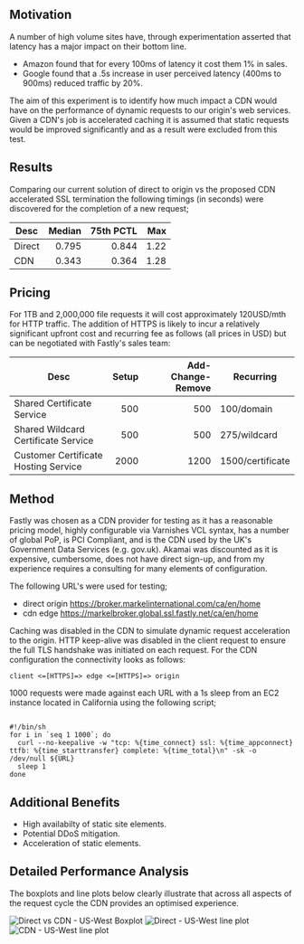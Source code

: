 ## Motivation

A number of high volume sites have, through experimentation asserted that latency has a major impact on their bottom line.

- Amazon found that for every 100ms of latency it cost them 1% in sales.
- Google found that a .5s increase in user perceived latency (400ms to 900ms) reduced traffic by 20%.

The aim of this experiment is to identify how much impact a CDN would have on the performance of dynamic requests to our origin's web services. Given a CDN's job is accelerated caching it is assumed that static requests would be improved significantly and as a result were excluded from this test.

## Results

Comparing our current solution of direct to origin vs the proposed CDN accelerated SSL termination the following timings (in seconds) were discovered for the completion of a new request;

| Desc   | Median | 75th PCTL | Max  |
| ------ | ------:| ---------:| ----:|
| Direct |  0.795 |     0.844 | 1.22 |
| CDN    |  0.343 |     0.364 | 1.28 |

## Pricing

For 1TB and 2,000,000 file requests it will cost approximately 120USD/mth for HTTP traffic. The addition of HTTPS is likely to incur a relatively significant upfront cost and recurring fee as follows (all prices in USD) but can be negotiated with Fastly's sales team:

| Desc                                 | Setup | Add-Change-Remove | Recurring        |
| ------------------------------------ | -----:| -----------------:| ---------------- |
| Shared Certificate Service           |   500 |               500 | 100/domain       |
| Shared Wildcard Certificate Service  |   500 |               500 | 275/wildcard     |
| Customer Certificate Hosting Service |  2000 |              1200 | 1500/certificate |

## Method

Fastly was chosen as a CDN provider for testing as it has a reasonable pricing model, highly configurable via Varnishes VCL syntax, has a number of global PoP, is PCI Compliant, and is the CDN used by the UK's Government Data Services (e.g. gov.uk). Akamai was discounted as it is expensive, cumbersome, does not have direct sign-up, and from my experience requires a consulting for many elements of configuration.

The following URL's were used for testing;

- direct origin https://broker.markelinternational.com/ca/en/home
- cdn edge https://markelbroker.global.ssl.fastly.net/ca/en/home

Caching was disabled in the CDN to simulate dynamic request acceleration to the origin. HTTP keep-alive was disabled in the client request to ensure the full TLS handshake was initiated on each request. For the CDN configuration the connectivity looks as follows:

```client <=[HTTPS]=> edge <=[HTTPS]=> origin```


1000 requests were made against each URL with a 1s sleep from an EC2 instance located in California using the following script;

<pre><code>
#!/bin/sh
for i in `seq 1 1000`; do
  curl --no-keepalive -w "tcp: %{time_connect} ssl: %{time_appconnect} ttfb: %{time_starttransfer} complete: %{time_total}\n" -sk -o /dev/null ${URL}
  sleep 1
done
</code></pre>

## Additional Benefits

- High availabilty of static site elements.
- Potential DDoS mitigation.
- Acceleration of static elements.

## Detailed Performance Analysis

The boxplots and line plots below clearly illustrate that across all aspects of the request cycle the CDN provides an optimised experience.

![Direct vs CDN - US-West Boxplot](uw-boxplot.png "Direct vs CDN - US-West Boxplot")
![Direct - US-West line plot](uw-origin.png "Direct - US-West line plot")
![CDN - US-West line plot](uw-cdn.png "CDN - US-West line plot")

